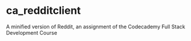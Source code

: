 # ca_redditclient
A minified version of Reddit, an assignment of the Codecademy Full Stack Development Course

